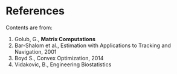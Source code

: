 # References

Contents are from:

1. Golub, G., **Matrix Computations**
2. Bar-Shalom et al., Estimation with Applications to Tracking and Navigation, 2001
3. Boyd S., Convex Optimization, 2014
4. Vidakovic, B., Engineering Biostatistics
